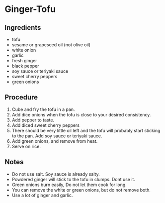 Ginger-Tofu
===========

Ingredients
------------

 + tofu
 + sesame or grapeseed oil (not olive oil) 
 + white onion
 + garlic
 + fresh ginger
 + black pepper 
 + soy sauce or teriyaki sauce
 + sweet cherry peppers 
 + green onions

Procedure 
---------

1. Cube and fry the tofu in a pan. 
2. Add dice onions when the tofu is close to your desired consistency. 
3. Add pepper to taste. 
4. Add diced sweet cherry peppers 
5. There should be very little oil left and the tofu will probably start sticking to the pan. Add soy sauce or teriyaki sauce.  
6. Add green onions, and remove from heat. 
7. Serve on rice.  

Notes
------
 * Do not use salt. Soy sauce is already salty. 
 * Powdered ginger will stick to the tofu in clumps. Dont use it. 
 * Green onions burn easily, Do not let them cook for long. 
 * You can remove the white or green onions, but do not remove both. 
 * Use a lot of ginger and garlic. 
